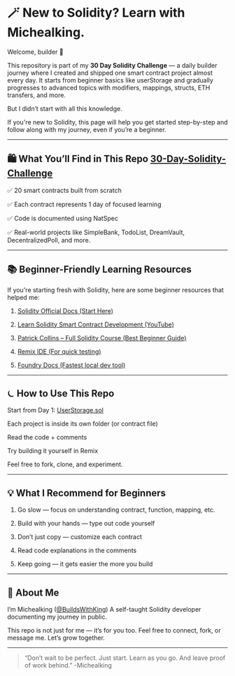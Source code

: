 # 🪄 New to Solidity? Learn with Michealking.

Welcome, builder 👋

This repository is part of my **30 Day Solidity Challenge** — a daily builder journey where I created and shipped one smart contract project almost every day. It starts from beginner basics like userStorage and gradually progresses to advanced topics with modifiers, mappings, structs, ETH transfers, and more.

But I didn’t start with all this knowledge.

If you're new to Solidity, this page will help you get started step-by-step and follow along with my journey, even if you’re a beginner.


---

## 🛍 What You’ll Find in This Repo [30-Day-Solidity-Challenge](https://github.com/BuildsWithKing/30-days-solidity-challenge)

✅ 20 smart contracts built from scratch

✅ Each contract represents 1 day of focused learning

✅ Code is documented using NatSpec

✅ Real-world projects like SimpleBank, TodoList, DreamVault, DecentralizedPoll, and more.



---

## 📚 Beginner-Friendly Learning Resources

If you're starting fresh with Solidity, here are some beginner resources that helped me:

1. [Solidity Official Docs (Start Here)](https://soliditylang.org)


2. [Learn Solidity Smart Contract Development (YouTube)](https://youtu.be/-1GB6m39-rM?si=zTVh2E9u245PYiyd)


3. [Patrick Collins – Full Solidity Course (Best Beginner Guide)](https://www.cyfrin.io/updraft)


4. [Remix IDE (For quick testing)](https://remix.ethereum.org)


5. [Foundry Docs (Fastest local dev tool)](https://book.getfoundry.sh)




---

## ⏾ How to Use This Repo

Start from Day 1: [UserStorage.sol](https://github.com/BuildsWithKing/30-days-solidity-challenge/tree/main/Day001-UserStorage)

Each project is inside its own folder (or contract file)

Read the code + comments

Try building it yourself in Remix

Feel free to fork, clone, and experiment. 



---

## 💡 What I Recommend for Beginners

1. Go slow — focus on understanding contract, function, mapping, etc.


2. Build with your hands — type out code yourself


3. Don’t just copy — customize each contract


4. Read code explanations in the comments


5. Keep going — it gets easier the more you build




---

## 👑 About Me

I’m Michealking ([@BuildsWithKing](https://github.com/BuildsWithKing))
A self-taught Solidity developer documenting my journey in public.

This repo is not just for me — it’s for you too.
Feel free to connect, fork, or message me.
Let’s grow together.


---

> “Don’t wait to be perfect. Just start. Learn as you go. And leave proof of work behind.”
> -Michealking
